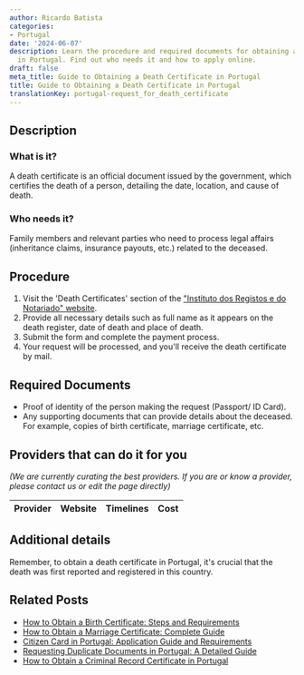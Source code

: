 ```yaml
---
author: Ricardo Batista
categories:
- Portugal
date: '2024-06-07'
description: Learn the procedure and required documents for obtaining a death certificate
  in Portugal. Find out who needs it and how to apply online.
draft: false
meta_title: Guide to Obtaining a Death Certificate in Portugal
title: Guide to Obtaining a Death Certificate in Portugal
translationKey: portugal-request_for_death_certificate
---
```


## Description
### What is it?
A death certificate is an official document issued by the government, which certifies the death of a person, detailing the date, location, and cause of death. 

### Who needs it?
Family members and relevant parties who need to process legal affairs (inheritance claims, insurance payouts, etc.) related to the deceased.

## Procedure

1. Visit the 'Death Certificates' section of the ["Instituto dos Registos e do Notariado" website](https://irn.justica.gov.pt/Declaracao-de-obito-online).
2. Provide all necessary details such as full name as it appears on the death register, date of death and place of death.
3. Submit the form and complete the payment process.
4. Your request will be processed, and you'll receive the death certificate by mail.

## Required Documents

- Proof of identity of the person making the request (Passport/ ID Card).
- Any supporting documents that can provide details about the deceased. For example, copies of birth certificate, marriage certificate, etc.

## Providers that can do it for you

_(We are currently curating the best providers. If you are or know a provider, please contact us or edit the page directly)_

| Provider        |     Website     |     Timelines    |       Cost      |
| :-------------: | :-------------: |  :-------------: | :-------------: |

## Additional details
Remember, to obtain a death certificate in Portugal, it's crucial that the death was first reported and registered in this country.


## Related Posts

- [How to Obtain a Birth Certificate: Steps and Requirements](https://tramitit.com/guides/portugal/request_for_birth_certificate/)
- [How to Obtain a Marriage Certificate: Complete Guide](https://tramitit.com/guides/portugal/request_for_marriage_certificate/)
- [Citizen Card in Portugal: Application Guide and Requirements](https://tramitit.com/guides/portugal/request_for_citizen_card/)
- [Requesting Duplicate Documents in Portugal: A Detailed Guide](https://tramitit.com/guides/portugal/request_for_duplicate_documents/)
- [How to Obtain a Criminal Record Certificate in Portugal](https://tramitit.com/guides/portugal/request_for_criminal_record_certificate/)